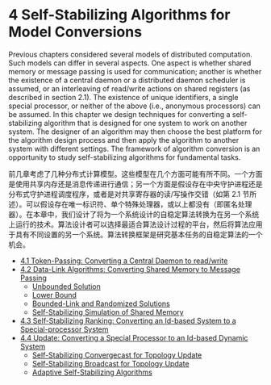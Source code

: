 # 4 Self-Stabilizing Algorithms for Model Conversions

Previous chapters considered several models of distributed computation. Such models can differ in several aspects. One aspect is whether shared memory or message passing is used for communication; another is whether the existence of a central daemon or a distributed daemon scheduler is assumed, or an interleaving of read/write actions on shared registers (as described in section 2.1). The existence of unique identifiers, a single special processor, or neither of the above (i.e., anonymous processors) can be assumed. In this chapter we design techniques for converting a self-stabilizing algorithm that is designed for one system to work on another system. The designer of an algorithm may then choose the best platform for the algorithm design process and then apply the algorithm to another system with different settings. The framework of algorithm conversion is an opportunity to study self-stabilizing algorithms for fundamental tasks.

前几章考虑了几种分布式计算模型。这些模型在几个方面可能有所不同。一个方面是使用共享内存还是消息传递进行通信；另一个方面是假设存在中央守护进程还是分布式守护进程调度程序，或者是对共享寄存器的读/写操作交错（如第 2.1 节所述）。可以假设存在唯一标识符、单个特殊处理器，或以上都没有（即匿名处理器）。在本章中，我们设计了将为一个系统设计的自稳定算法转换为在另一个系统上运行的技术。算法设计者可以选择最适合算法设计过程的平台，然后将算法应用于具有不同设置的另一个系统。算法转换框架是研究基本任务的自稳定算法的一个机会。

- [4.1 Token-Passing: Converting a Central Daemon to read/write](book_4_1.md)
- [4.2 Data-Link Algorithms: Converting Shared Memory to Message Passing](book_4_2.md)
  - [Unbounded Solution](book_4_2.md#unbounded-solution)
  - [Lower Bound](book_4_2.md#lower-bound)
  - [Bounded-Link and Randomized Solutions](book_4_2.md#bounded-link-and-randomized-solutions)
  - [Self-Stabilizing Simulation of Shared Memory](book_4_2.md#self-stabilizing-simulation-of-shared-memory)
- [4.3 Self-Stabilizing Ranking: Converting an Id-based System to a Special-processor System](book_4_3.md)
- [4.4 Update: Converting a Special Processor to an Id-based Dynamic System](book_4_4.md)
  - [Self-Stabilizing Convergecast for Topology Update](book_4_4.md#self-stabilizing-convergecast-for-topology-update)
  - [Self-Stabilizing Broadcast for Topology Update](book_4_4.md#self-stabilizing-broadcast-for-topology-update)
  - [Adaptive Self-Stabilizing Algorithms](book_4_4.md#adaptive-self-stabilizing-algorithms)
